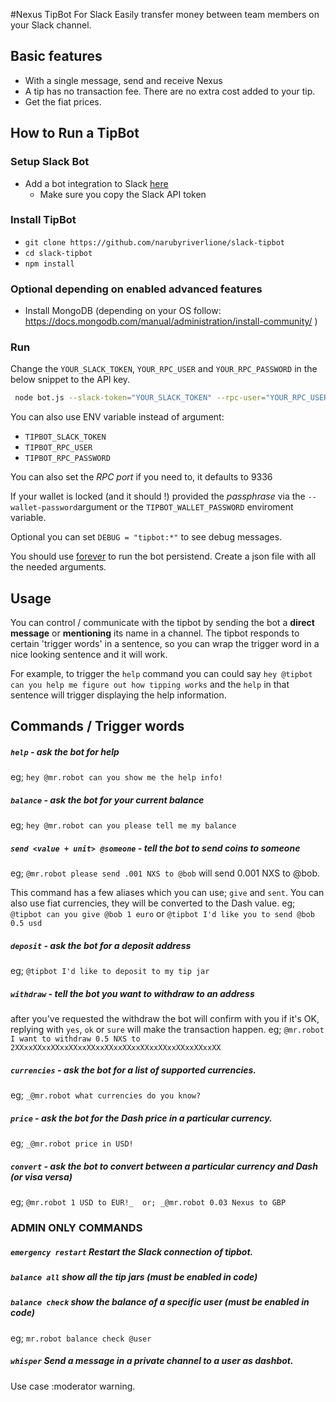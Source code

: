 #Nexus TipBot For Slack
Easily transfer money between team members on your Slack channel.

## Basic features
 - With a single message, send and receive Nexus
 - A tip has no transaction fee. There are no extra cost added to your tip.
 - Get the fiat prices.

## How to Run a TipBot
### Setup Slack Bot
 - Add a bot integration to Slack [here](https://my.slack.com/services/new/bot)
    - Make sure you copy the Slack API token


### Install TipBot
 - `git clone https://github.com/narubyriverlione/slack-tipbot`
 - `cd slack-tipbot`
 - `npm install`


### Optional depending on enabled advanced features
- Install MongoDB (depending on your OS follow: https://docs.mongodb.com/manual/administration/install-community/ )


### Run
Change the `YOUR_SLACK_TOKEN`, `YOUR_RPC_USER` and `YOUR_RPC_PASSWORD` in the below snippet to the API key.
```sh
 node bot.js --slack-token="YOUR_SLACK_TOKEN" --rpc-user="YOUR_RPC_USER" --rpc-password="YOUR_RPC_PASSWORD" 
```

You can also use ENV variable instead of argument:
 - `TIPBOT_SLACK_TOKEN`
 - `TIPBOT_RPC_USER`
 - `TIPBOT_RPC_PASSWORD`
 
You can also set the *RPC port* if you need to, it defaults to 9336

If your wallet is locked (and it should !) provided the *passphrase* via the `--wallet-password`argument or the `TIPBOT_WALLET_PASSWORD` enviroment variable.

Optional you can set `DEBUG = "tipbot:*"` to see debug messages.


You should use [forever](https://www.npmjs.com/package/forever) to run the bot persistend.
Create a json file with all the needed arguments.


## Usage
You can control / communicate with the tipbot by sending the bot a **direct message** or **mentioning** its name in a channel.
The tipbot responds to certain 'trigger words' in a sentence, so you can wrap the trigger word in a nice looking sentence and it will work.

For example, to trigger the `help` command you can could say `hey @tipbot can you help me figure out how tipping works`
and the `help` in that sentence will trigger displaying the help information.

## Commands / Trigger words
##### `help`        - *ask the bot for help*
eg; `hey @mr.robot can you show me the help info!`

##### `balance`     - *ask the bot for your current balance*
eg; `hey @mr.robot can you please tell me my balance`

##### `send <value + unit> @someone` - *tell the bot to send coins to someone*
eg; `@mr.robot please send .001 NXS to @bob` will send 0.001 NXS to @bob.

This command has a few aliases which you can use; `give` and `sent`. 
You can also use fiat currencies, they will be converted to the Dash value.
eg; `@tipbot can you give @bob 1 euro` or `@tipbot I'd like you to send @bob 0.5 usd`

##### `deposit`     - *ask the bot for a deposit address*
eg; `@tipbot I'd like to deposit to my tip jar`

##### `withdraw`    -  *tell the bot you want to withdraw to an address*
after you've requested the withdraw the bot will confirm with you if it's OK, replying with `yes`, `ok` or `sure` will make the transaction happen.
eg; `@mr.robot I want to withdraw 0.5 NXS to 2XXxxXXxxXXxxXXxxXXxxXXxxXXxxXXxxXXxxXXxxXXxxXX`

##### `currencies` - ask the bot for a list of supported currencies. 
eg; `_@mr.robot what currencies do you know?`

##### `price`      - ask the bot for the Dash price in a particular currency. 
eg; `_@mr.robot price in USD!` 

##### `convert`    - ask the bot to convert between a particular currency and Dash (or visa versa)
eg; `@mr.robot 1 USD to EUR!_​  or; ​_@mr.robot 0.03 Nexus to GBP`

### ADMIN ONLY COMMANDS
##### `emergency restart` Restart the Slack connection of tipbot. 

##### `balance all`      show all the tip jars (must be enabled in code)

##### `balance check`    show the balance of a specific user (must be enabled in code) 
eg;        `mr.robot balance check @user` 


##### `whisper`         Send a message in a private channel to a user as dashbot.
Use case :moderator warning.
